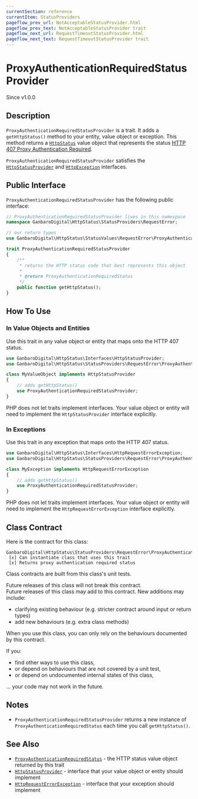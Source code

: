 ```yaml
---
currentSection: reference
currentItem: StatusProviders
pageflow_prev_url: NotAcceptableStatusProvider.html
pageflow_prev_text: NotAcceptableStatusProvider trait
pageflow_next_url: RequestTimeoutStatusProvider.html
pageflow_next_text: RequestTimeoutStatusProvider trait
---
```


# ProxyAuthenticationRequiredStatusProvider

<div class="callout info">
Since v1.0.0
</div>

## Description

`ProxyAuthenticationRequiredStatusProvider` is a trait. It adds a `getHttpStatus()` method to your entity, value object or exception. This method returns a [`HttpStatus`](../Interfaces/HttpStatus.html) value object that represents the status [HTTP 407 Proxy Authentication Required](../StatusValues/ProxyAuthenticationRequiredStatus.html).

`ProxyAuthenticationRequiredStatusProvider` satisfies the [`HttpStatusProvider`](../Interfaces/HttpStatusProvider.html) and [`HttpException`](../Interfaces/HttpException) interfaces.

## Public Interface

`ProxyAuthenticationRequiredStatusProvider` has the following public interface:

```php
// ProxyAuthenticationRequiredStatusProvider lives in this namespace
namespace GanbaroDigital\HttpStatus\StatusProviders\RequestError;

// our return types
use GanbaroDigital\HttpStatus\StatusValues\RequestError\ProxyAuthenticationRequiredStatus;

trait ProxyAuthenticationRequiredStatusProvider
{
    /**
     * returns the HTTP status code that best represents this object
     *
     * @return ProxyAuthenticationRequiredStatus
     */
    public function getHttpStatus();
}
```

## How To Use

### In Value Objects and Entities

Use this trait in any value object or entity that maps onto the HTTP 407 status.

```php
use GanbaroDigital\HttpStatus\Interfaces\HttpStatusProvider;
use GanbaroDigital\HttpStatus\StatusProviders\RequestError\ProxyAuthenticationRequiredStatusProvider;

class MyValueObject implements HttpStatusProvider
{
    // adds getHttpStatus()
    use ProxyAuthenticationRequiredStatusProvider;
}
```

PHP does not let traits implement interfaces. Your value object or entity will need to implement the `HttpStatusProvider` interface explicitly.

### In Exceptions

Use this trait in any exception that maps onto the HTTP 407 status.

```php
use GanbaroDigital\HttpStatus\Interfaces\HttpRequestErrorException;
use GanbaroDigital\HttpStatus\StatusProviders\RequestError\ProxyAuthenticationRequiredStatusProvider;

class MyException implements HttpRequestErrorException
{
    // adds getHttpStatus()
    use ProxyAuthenticationRequiredStatusProvider;
}
```

PHP does not let traits implement interfaces. Your value object or entity will need to implement the `HttpRequestErrorException` interface explicitly.

## Class Contract

Here is the contract for this class:

    GanbaroDigital\HttpStatus\StatusProviders\RequestError\ProxyAuthenticationRequiredStatusProvider
     [x] Can instantiate class that uses this trait
     [x] Returns proxy authentication required status

Class contracts are built from this class's unit tests.

<div class="callout success">
Future releases of this class will not break this contract.
</div>

<div class="callout info" markdown="1">
Future releases of this class may add to this contract. New additions may include:

* clarifying existing behaviour (e.g. stricter contract around input or return types)
* add new behaviours (e.g. extra class methods)
</div>

<div class="callout warning" markdown="1">
When you use this class, you can only rely on the behaviours documented by this contract.

If you:

* find other ways to use this class,
* or depend on behaviours that are not covered by a unit test,
* or depend on undocumented internal states of this class,

... your code may not work in the future.
</div>

## Notes

* `ProxyAuthenticationRequiredStatusProvider` returns a new instance of `ProxyAuthenticationRequiredStatus` each time you call `getHttpStatus()`.

## See Also

* [`ProxyAuthenticationRequiredStatus`](../StatusValues/ProxyAuthenticationRequiredStatus.html) - the HTTP status value object returned by this trait
* [`HttpStatusProvider`](../Interfaces/HttpStatusProvider.html) - interface that your value object or entity should implement
* [`HttpRequestErrorException`](../Interfaces/HttpRequestErrorException.html) - interface that your exception should implement
